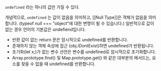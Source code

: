 `undefined` 라는 하나의 값만 가질 수 있다.

개념적으로, `undefined` 는 값이 없음을 의미하고, [[Null Type]]은 객체가 없음을 의미합니다. (typeof null === "object"에 대한 변명이 될 수 있습니다.) 일반적으로 값이 없는 경우 언어의 기본값은 undefiend입니다.

- 반환 값이 없는 return 문은 암시적으로 undefined를 반환합니다.
- 존재하지 않는 객체 속성에 접근 (obj.iDontExist)하면 undefined가 반환됩니다.
- 초기화(let x;)가 없는 변수 선언은 변수를 undefined로 암시적으로 초기화합니다.
- Array.prototype.find() 및 Map.prototype.get() 와 같은 대부분의 메서드는, 요소를 찾을 수 없을 때 undefined를 반환합니다.